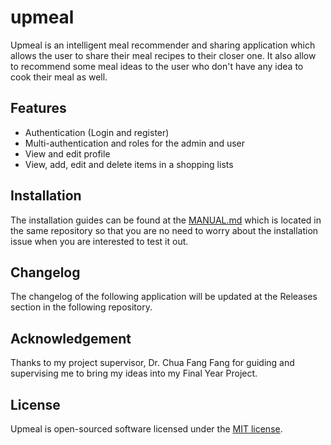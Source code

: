 # upmeal
Upmeal is an intelligent meal recommender and sharing application which allows the user to share their meal recipes to their closer one. It also allow to recommend some meal ideas to the user who don't have any idea to cook their meal as well.

## Features
- Authentication (Login and register)
- Multi-authentication and roles for the admin and user
- View and edit profile
- View, add, edit and delete items in a shopping lists

## Installation
The installation guides can be found at the [MANUAL.md](MANUAL.md) which is located in the same repository so that you are no need to worry about the installation issue when you are interested to test it out.

## Changelog
The changelog of the following application will be updated at the Releases section in the following repository.

## Acknowledgement
Thanks to my project supervisor, Dr. Chua Fang Fang for guiding and supervising me to bring my ideas into my Final Year Project.

## License
Upmeal is open-sourced software licensed under the [MIT license](https://opensource.org/licenses/MIT).
